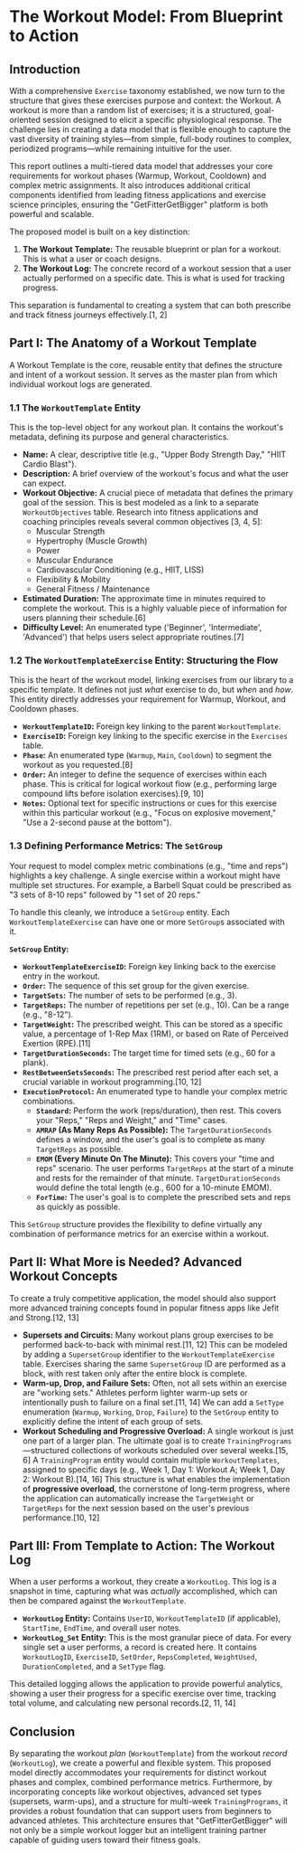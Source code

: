 # The Workout Model: From Blueprint to Action

## Introduction

With a comprehensive `Exercise` taxonomy established, we now turn to the structure that gives these exercises purpose and context: the Workout. A workout is more than a random list of exercises; it is a structured, goal-oriented session designed to elicit a specific physiological response. The challenge lies in creating a data model that is flexible enough to capture the vast diversity of training styles—from simple, full-body routines to complex, periodized programs—while remaining intuitive for the user.

This report outlines a multi-tiered data model that addresses your core requirements for workout phases (Warmup, Workout, Cooldown) and complex metric assignments. It also introduces additional critical components identified from leading fitness applications and exercise science principles, ensuring the "GetFitterGetBigger" platform is both powerful and scalable.

The proposed model is built on a key distinction:
1.  **The Workout Template:** The reusable blueprint or plan for a workout. This is what a user or coach designs.
2.  **The Workout Log:** The concrete record of a workout session that a user actually performed on a specific date. This is what is used for tracking progress.

This separation is fundamental to creating a system that can both prescribe and track fitness journeys effectively.[1, 2]

## Part I: The Anatomy of a Workout Template

A Workout Template is the core, reusable entity that defines the structure and intent of a workout session. It serves as the master plan from which individual workout logs are generated.

### 1.1 The `WorkoutTemplate` Entity

This is the top-level object for any workout plan. It contains the workout's metadata, defining its purpose and general characteristics.

*   **Name:** A clear, descriptive title (e.g., "Upper Body Strength Day," "HIIT Cardio Blast").
*   **Description:** A brief overview of the workout's focus and what the user can expect.
*   **Workout Objective:** A crucial piece of metadata that defines the primary goal of the session. This is best modeled as a link to a separate `WorkoutObjectives` table. Research into fitness applications and coaching principles reveals several common objectives [3, 4, 5]:
    *   Muscular Strength
    *   Hypertrophy (Muscle Growth)
    *   Power
    *   Muscular Endurance
    *   Cardiovascular Conditioning (e.g., HIIT, LISS)
    *   Flexibility & Mobility
    *   General Fitness / Maintenance
*   **Estimated Duration:** The approximate time in minutes required to complete the workout. This is a highly valuable piece of information for users planning their schedule.[6]
*   **Difficulty Level:** An enumerated type ('Beginner', 'Intermediate', 'Advanced') that helps users select appropriate routines.[7]

### 1.2 The `WorkoutTemplateExercise` Entity: Structuring the Flow

This is the heart of the workout model, linking exercises from our library to a specific template. It defines not just *what* exercise to do, but *when* and *how*. This entity directly addresses your requirement for Warmup, Workout, and Cooldown phases.

*   **`WorkoutTemplateID`:** Foreign key linking to the parent `WorkoutTemplate`.
*   **`ExerciseID`:** Foreign key linking to the specific exercise in the `Exercises` table.
*   **`Phase`:** An enumerated type (`Warmup`, `Main`, `Cooldown`) to segment the workout as you requested.[8]
*   **`Order`:** An integer to define the sequence of exercises within each phase. This is critical for logical workout flow (e.g., performing large compound lifts before isolation exercises).[9, 10]
*   **`Notes`:** Optional text for specific instructions or cues for this exercise within this particular workout (e.g., "Focus on explosive movement," "Use a 2-second pause at the bottom").

### 1.3 Defining Performance Metrics: The `SetGroup`

Your request to model complex metric combinations (e.g., "time and reps") highlights a key challenge. A single exercise within a workout might have multiple set structures. For example, a Barbell Squat could be prescribed as "3 sets of 8-10 reps" followed by "1 set of 20 reps."

To handle this cleanly, we introduce a `SetGroup` entity. Each `WorkoutTemplateExercise` can have one or more `SetGroup`s associated with it.

**`SetGroup` Entity:**
*   **`WorkoutTemplateExerciseID`:** Foreign key linking back to the exercise entry in the workout.
*   **`Order`:** The sequence of this set group for the given exercise.
*   **`TargetSets`:** The number of sets to be performed (e.g., 3).
*   **`TargetReps`:** The number of repetitions per set (e.g., 10). Can be a range (e.g., "8-12").
*   **`TargetWeight`:** The prescribed weight. This can be stored as a specific value, a percentage of 1-Rep Max (1RM), or based on Rate of Perceived Exertion (RPE).[11]
*   **`TargetDurationSeconds`:** The target time for timed sets (e.g., 60 for a plank).
*   **`RestBetweenSetsSeconds`:** The prescribed rest period after each set, a crucial variable in workout programming.[10, 12]
*   **`ExecutionProtocol`:** An enumerated type to handle your complex metric combinations.
    *   **`Standard`:** Perform the work (reps/duration), then rest. This covers your "Reps," "Reps and Weight," and "Time" cases.
    *   **`AMRAP` (As Many Reps As Possible):** The `TargetDurationSeconds` defines a window, and the user's goal is to complete as many `TargetReps` as possible.
    *   **`EMOM` (Every Minute On The Minute):** This covers your "time and reps" scenario. The user performs `TargetReps` at the start of a minute and rests for the remainder of that minute. `TargetDurationSeconds` would define the total length (e.g., 600 for a 10-minute EMOM).
    *   **`ForTime`:** The user's goal is to complete the prescribed sets and reps as quickly as possible.

This `SetGroup` structure provides the flexibility to define virtually any combination of performance metrics for an exercise within a workout.

## Part II: What More is Needed? Advanced Workout Concepts

To create a truly competitive application, the model should also support more advanced training concepts found in popular fitness apps like Jefit and Strong.[12, 13]

*   **Supersets and Circuits:** Many workout plans group exercises to be performed back-to-back with minimal rest.[11, 12] This can be modeled by adding a `SupersetGroup` identifier to the `WorkoutTemplateExercise` table. Exercises sharing the same `SupersetGroup` ID are performed as a block, with rest taken only after the entire block is complete.
*   **Warm-up, Drop, and Failure Sets:** Often, not all sets within an exercise are "working sets." Athletes perform lighter warm-up sets or intentionally push to failure on a final set.[11, 14] We can add a `SetType` enumeration (`Warmup`, `Working`, `Drop`, `Failure`) to the `SetGroup` entity to explicitly define the intent of each group of sets.
*   **Workout Scheduling and Progressive Overload:** A single workout is just one part of a larger plan. The ultimate goal is to create `TrainingPrograms`—structured collections of workouts scheduled over several weeks.[15, 6] A `TrainingProgram` entity would contain multiple `WorkoutTemplates`, assigned to specific days (e.g., Week 1, Day 1: Workout A; Week 1, Day 2: Workout B).[14, 16] This structure is what enables the implementation of **progressive overload**, the cornerstone of long-term progress, where the application can automatically increase the `TargetWeight` or `TargetReps` for the next session based on the user's previous performance.[10, 12]

## Part III: From Template to Action: The Workout Log

When a user performs a workout, they create a `WorkoutLog`. This log is a snapshot in time, capturing what was *actually* accomplished, which can then be compared against the `WorkoutTemplate`.

*   **`WorkoutLog` Entity:** Contains `UserID`, `WorkoutTemplateID` (if applicable), `StartTime`, `EndTime`, and overall user notes.
*   **`WorkoutLog_Set` Entity:** This is the most granular piece of data. For every single set a user performs, a record is created here. It contains `WorkoutLogID`, `ExerciseID`, `SetOrder`, `RepsCompleted`, `WeightUsed`, `DurationCompleted`, and a `SetType` flag.

This detailed logging allows the application to provide powerful analytics, showing a user their progress for a specific exercise over time, tracking total volume, and calculating new personal records.[2, 11, 14]

## Conclusion

By separating the workout *plan* (`WorkoutTemplate`) from the workout *record* (`WorkoutLog`), we create a powerful and flexible system. This proposed model directly accommodates your requirements for distinct workout phases and complex, combined performance metrics. Furthermore, by incorporating concepts like workout objectives, advanced set types (supersets, warm-ups), and a structure for multi-week `TrainingPrograms`, it provides a robust foundation that can support users from beginners to advanced athletes. This architecture ensures that "GetFitterGetBigger" will not only be a simple workout logger but an intelligent training partner capable of guiding users toward their fitness goals.